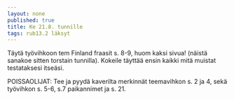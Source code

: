 ```yaml
---
layout: none
published: true
title: Ke 21.8. tunnille
tags: rub13.2 läksyt
---
```

Täytä työvihkoon tem Finland fraasit s. 8-9, huom kaksi sivua! (näistä sanakoe sitten torstain tunnilla). Kokeile täyttää ensin kaikki mitä muistat testataksesi itseäsi.

POISSAOLIJAT:
Tee ja pyydä kaverilta merkinnät teemavihkon s. 2 ja 4, sekä työvihkon s. 5-6, s.7 paikannimet ja s. 21.


